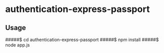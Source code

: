 # authentication-express-passport
## Usage

#####$ cd authentication-express-passport
#####$ npm install
#####$ node app.js
